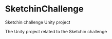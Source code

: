 # SketchinChallenge
Sketchin challenge Unity project

The Unity project related to the Sketchin challenge
